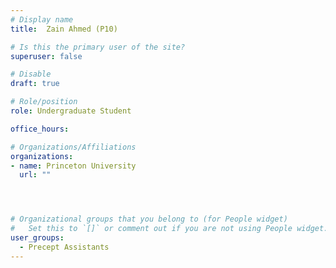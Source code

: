 ```yaml
---
# Display name
title:  Zain Ahmed (P10)

# Is this the primary user of the site?
superuser: false

# Disable
draft: true

# Role/position
role: Undergraduate Student

office_hours:

# Organizations/Affiliations
organizations:
- name: Princeton University
  url: ""




# Organizational groups that you belong to (for People widget)
#   Set this to `[]` or comment out if you are not using People widget.
user_groups:
  - Precept Assistants
---
```

